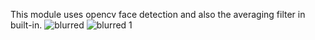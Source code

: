 This module uses opencv face detection and also the averaging filter in built-in.
![blurred](https://user-images.githubusercontent.com/45619819/58336219-f7bf9980-7e60-11e9-865d-963f51c7b06a.png)
![blurred 1](https://user-images.githubusercontent.com/45619819/58336402-48cf8d80-7e61-11e9-9c9b-52544db75b12.png)
